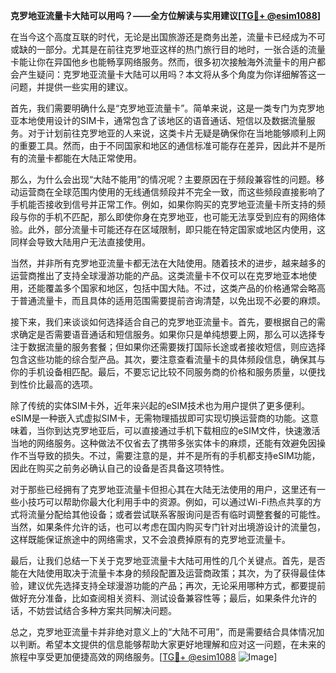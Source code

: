 **克罗地亚流量卡大陆可以用吗？——全方位解读与实用建议[[TG💪+ @esim1088](https://t.me/s/esim1088)]**

在当今这个高度互联的时代，无论是出国旅游还是商务出差，流量卡已经成为不可或缺的一部分。尤其是在前往克罗地亚这样的热门旅行目的地时，一张合适的流量卡能让你在异国他乡也能畅享网络服务。然而，很多初次接触海外流量卡的用户都会产生疑问：克罗地亚流量卡大陆可以用吗？本文将从多个角度为你详细解答这一问题，并提供一些实用的建议。

首先，我们需要明确什么是“克罗地亚流量卡”。简单来说，这是一类专门为克罗地亚本地使用设计的SIM卡，通常包含了该地区的语音通话、短信以及数据流量服务。对于计划前往克罗地亚的人来说，这类卡片无疑是确保你在当地能够顺利上网的重要工具。然而，由于不同国家和地区的通信标准可能存在差异，因此并不是所有的流量卡都能在大陆正常使用。

那么，为什么会出现“大陆不能用”的情况呢？主要原因在于频段兼容性的问题。移动运营商在全球范围内使用的无线通信频段并不完全一致，而这些频段直接影响了手机能否接收到信号并正常工作。例如，如果你购买的克罗地亚流量卡所支持的频段与你的手机不匹配，那么即使你身在克罗地亚，也可能无法享受到应有的网络体验。此外，部分流量卡可能还存在区域限制，即只能在特定国家或地区内使用，这同样会导致大陆用户无法直接使用。

当然，并非所有克罗地亚流量卡都无法在大陆使用。随着技术的进步，越来越多的运营商推出了支持全球漫游功能的产品。这类流量卡不仅可以在克罗地亚本地使用，还能覆盖多个国家和地区，包括中国大陆。不过，这类产品的价格通常会略高于普通流量卡，而且具体的适用范围需要提前咨询清楚，以免出现不必要的麻烦。

接下来，我们来谈谈如何选择适合自己的克罗地亚流量卡。首先，要根据自己的需求确定是否需要语音通话和短信服务。如果你只是单纯想要上网，那么可以选择专注于数据流量的服务套餐；但如果你还需要拨打国际长途或者接收短信，则应选择包含这些功能的综合型产品。其次，要注意查看流量卡的具体频段信息，确保其与你的手机设备相匹配。最后，不要忘记比较不同服务商的价格和服务质量，以便找到性价比最高的选项。

除了传统的实体SIM卡外，近年来兴起的eSIM技术也为用户提供了更多便利。eSIM是一种嵌入式虚拟SIM卡，无需物理插拔即可实现切换运营商的功能。这意味着，当你到达克罗地亚后，可以直接通过手机下载相应的eSIM文件，快速激活当地的网络服务。这种做法不仅省去了携带多张实体卡的麻烦，还能有效避免因操作不当导致的损失。不过，需要注意的是，并不是所有的手机都支持eSIM功能，因此在购买之前务必确认自己的设备是否具备这项特性。

对于那些已经拥有了克罗地亚流量卡但担心其在大陆无法使用的用户，这里还有一些小技巧可以帮助你最大化利用手中的资源。例如，可以通过Wi-Fi热点共享的方式将流量分配给其他设备；或者尝试联系客服询问是否有临时调整套餐的可能性。当然，如果条件允许的话，也可以考虑在国内购买专门针对出境游设计的流量包，这样既能保证旅途中的网络需求，又不会浪费掉原有的克罗地亚流量卡。

最后，让我们总结一下关于克罗地亚流量卡大陆可用性的几个关键点。首先，是否能在大陆使用取决于流量卡本身的频段配置及运营商政策；其次，为了获得最佳体验，建议优先选择支持全球漫游功能的产品；再次，无论采用哪种方式，都要提前做好充分准备，比如查阅相关资料、测试设备兼容性等；最后，如果条件允许的话，不妨尝试结合多种方案共同解决问题。

总之，克罗地亚流量卡并非绝对意义上的“大陆不可用”，而是需要结合具体情况加以判断。希望本文提供的信息能够帮助大家更好地理解和应对这一问题，在未来的旅程中享受更加便捷高效的网络服务。[[TG💪+ @esim1088](https://t.me/s/esim1088) ![Image](https://i.postimg.cc/4NQfJmqS/Snipaste-2025-05-13-00-14-12.png)]